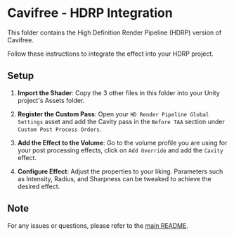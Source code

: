 # Cavifree - HDRP Integration

This folder contains the High Definition Render Pipeline (HDRP) version of Cavifree.

Follow these instructions to integrate the effect into your HDRP project.

## Setup

1. **Import the Shader**: Copy the 3 other files in this folder into your Unity project's Assets folder.

2. **Register the Custom Pass**: Open your `HD Render Pipeline Global Settings` asset and add the Cavity pass in the `Before TAA` section under `Custom Post Process Orders`.

3. **Add the Effect to the Volume**: Go to the volume profile you are using for your post processing effects, click on `Add Override` and add the `Cavity` effect.

4. **Configure Effect**: Adjust the properties to your liking. Parameters such as Intensity, Radius, and Sharpness can be tweaked to achieve the desired effect.

## Note

For any issues or questions, please refer to the [main README](../README.md).
